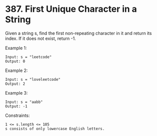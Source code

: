 # 387. First Unique Character in a String

Given a string s, find the first non-repeating character in it and return its index. If it does not exist, return -1.

 

Example 1:

    Input: s = "leetcode"
    Output: 0

Example 2:

    Input: s = "loveleetcode"
    Output: 2

Example 3:

    Input: s = "aabb"
    Output: -1

 

Constraints:

    1 <= s.length <= 105
    s consists of only lowercase English letters.

